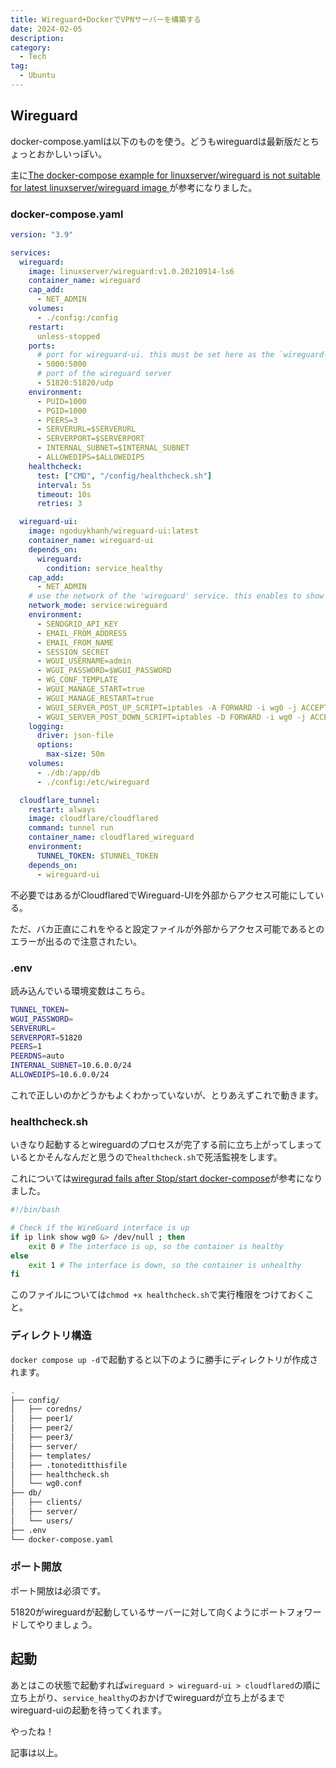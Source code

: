 ```yaml
---
title: Wireguard+DockerでVPNサーバーを構築する
date: 2024-02-05
description: 
category:
  - Tech
tag:
  - Ubuntu
---
```


## Wireguard

docker-compose.yamlは以下のものを使う。どうもwireguardは最新版だとちょっとおかしいっぽい。

主に[The docker-compose example for linuxserver/wireguard is not suitable for latest linuxserver/wireguard image ](https://github.com/ngoduykhanh/wireguard-ui/issues/479)が参考になりました。

### docker-compose.yaml

```yaml
version: "3.9"

services:
  wireguard:
    image: linuxserver/wireguard:v1.0.20210914-ls6
    container_name: wireguard
    cap_add:
      - NET_ADMIN
    volumes:
      - ./config:/config
    restart:
      unless-stopped
    ports:
      # port for wireguard-ui. this must be set here as the `wireguard-ui` container joins the network of this container and hasn't its own network over which it could publish the ports
      - 5000:5000
      # port of the wireguard server
      - 51820:51820/udp
    environment:
      - PUID=1000
      - PGID=1000
      - PEERS=3
      - SERVERURL=$SERVERURL
      - SERVERPORT=$SERVERPORT
      - INTERNAL_SUBNET=$INTERNAL_SUBNET
      - ALLOWEDIPS=$ALLOWEDIPS
    healthcheck:
      test: ["CMD", "/config/healthcheck.sh"]
      interval: 5s
      timeout: 10s
      retries: 3

  wireguard-ui:
    image: ngoduykhanh/wireguard-ui:latest
    container_name: wireguard-ui
    depends_on:
      wireguard:
        condition: service_healthy
    cap_add:
      - NET_ADMIN
    # use the network of the 'wireguard' service. this enables to show active clients in the status page
    network_mode: service:wireguard
    environment:
      - SENDGRID_API_KEY
      - EMAIL_FROM_ADDRESS
      - EMAIL_FROM_NAME
      - SESSION_SECRET
      - WGUI_USERNAME=admin
      - WGUI_PASSWORD=$WGUI_PASSWORD
      - WG_CONF_TEMPLATE
      - WGUI_MANAGE_START=true
      - WGUI_MANAGE_RESTART=true
      - WGUI_SERVER_POST_UP_SCRIPT=iptables -A FORWARD -i wg0 -j ACCEPT; iptables -t nat -A POSTROUTING -o eth0 -j MASQUERADE
      - WGUI_SERVER_POST_DOWN_SCRIPT=iptables -D FORWARD -i wg0 -j ACCEPT; iptables -t nat -D POSTROUTING -o eth0 -j MASQUERADE
    logging:
      driver: json-file
      options:
        max-size: 50m
    volumes:
      - ./db:/app/db
      - ./config:/etc/wireguard

  cloudflare_tunnel:
    restart: always
    image: cloudflare/cloudflared
    command: tunnel run
    container_name: cloudflared_wireguard
    environment:
      TUNNEL_TOKEN: $TUNNEL_TOKEN
    depends_on:
      - wireguard-ui
```

不必要ではあるがCloudflaredでWireguard-UIを外部からアクセス可能にしている。

ただ、バカ正直にこれをやると設定ファイルが外部からアクセス可能であるとのエラーが出るので注意されたい。

### .env

読み込んでいる環境変数はこちら。

```zsh
TUNNEL_TOKEN=
WGUI_PASSWORD=
SERVERURL=
SERVERPORT=51820
PEERS=1
PEERDNS=auto
INTERNAL_SUBNET=10.6.0.0/24
ALLOWEDIPS=10.6.0.0/24
```

これで正しいのかどうかもよくわかっていないが、とりあえずこれで動きます。

### healthcheck.sh

いきなり起動するとwireguardのプロセスが完了する前に立ち上がってしまっているとかそんなんだと思うので`healthcheck.sh`で死活監視をします。

これについては[wiregurad fails after Stop/start docker-compose](https://github.com/ngoduykhanh/wireguard-ui/issues/381)が参考になりました。

```zsh
#!/bin/bash

# Check if the WireGuard interface is up
if ip link show wg0 &> /dev/null ; then
    exit 0 # The interface is up, so the container is healthy
else
    exit 1 # The interface is down, so the container is unhealthy
fi
```

このファイルについては`chmod +x healthcheck.sh`で実行権限をつけておくこと。

### ディレクトリ構造

`docker compose up -d`で起動すると以下のように勝手にディレクトリが作成されます。

```zsh
.
├── config/
│   ├── coredns/
│   ├── peer1/
│   ├── peer2/
│   ├── peer3/
│   ├── server/
│   ├── templates/
│   ├── .tonoteditthisfile
│   ├── healthcheck.sh
│   └── wg0.conf
├── db/
│   ├── clients/
│   ├── server/
│   └── users/
├── .env
└── docker-compose.yaml
```

### ポート開放

ポート開放は必須です。

51820がwireguardが起動しているサーバーに対して向くようにポートフォワードしてやりましょう。

## 起動

あとはこの状態で起動すれば`wireguard > wireguard-ui > cloudflared`の順に立ち上がり、`service_healthy`のおかげでwireguardが立ち上がるまでwireguard-uiの起動を待ってくれます。

やったね！

記事は以上。